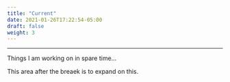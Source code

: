 ```yaml
---
title: "Current"
date: 2021-01-26T17:22:54-05:00
draft: false
weight: 3
---
```


---

Things I am working on in spare time...

<!--more-->

This area after the breaek is to expand on this.